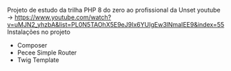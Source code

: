 Projeto de estudo da trilha PHP 8 do zero ao profissional da Unset youtube -> https://www.youtube.com/watch?v=uMJN2_yhzbA&list=PL0N5TAOhX5E9eJ9Ix6YUIgEw3lNmaIEE9&index=55
Instalações no projeto
- Composer
- Pecee Simple Router
- Twig Template

